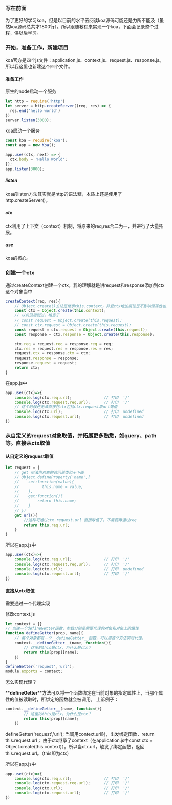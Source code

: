 ### 写在前面

为了更好的学习koa，但是以目前的水平去阅读koa源码可能还是力所不能及（虽然koa源码总共才1800行）。所以跟随教程来实现一个koa，下面会记录整个过程，供以后学习。

### 开始，准备工作，新建项目

koa官方是四个js文件：application.js、context.js、request.js、response.js。所以我这里也新建这个四个文件。

#### 准备工作

原生的node启动一个服务

```JavaScript
let http = require('http')
let server = http.createServer((req, res) => {
  res.end('hello world')
})
server.listen(3000);
```
koa启动一个服务
```JavaScript
const koa = require('koa');
const app = new Koa();

app.use((ctx, next) => {
  ctx.body = 'Hello World';
});
app.listen(3000);
```
##### listen
koa的listen方法其实就是http的语法糖，本质上还是使用了http.createServer()。
##### ctx
ctx利用了上下文（context）机制，将原来的req,res合二为一，并进行了大量拓展。
##### use
koa的核心。

### 创建一个ctx

通过createContext创建一个ctx，我的理解就是讲request和response添加到ctx这个对象当中

```JavaScript
createContext(req, res){
    // Object.create()方法是继承this.context，并且ctx增加属性是不影响原属性也就是this.context
    const ctx = Object.create(this.context);
    // 以前没用到过，相当于
    // const request = Object.create(this.request);
    // const ctx.request = Object.create(this.request);
    const request = ctx.request = Object.create(this.request);
    const response = ctx.response = Object.create(this.response);

    ctx.req = request.req = response.req = req;
    ctx.res = request.res = response.res = res;
    request.ctx = response.ctx = ctx;
    request.response = response;
    response.request = request;
    return ctx;
}
```
在app.js中
```JavaScript
app.use((ctx)=>{
    console.log(ctx.req.url);              // 打印  '/'
    console.log(ctx.request.req.url);      // 打印  '/'
    // 这个时候还无法直接在ctx包括ctx.request取url等值
    console.log(ctx.url);                  // 打印  undefined
    console.log(ctx.request.url);          // 打印  undefined
})
```
### 从自定义的request对象取值，并拓展更多熟悉，如query、path等。直接从ctx取值

#### 从自定义的request取值

```JavaScript
let request = { 
    // get 用法为对象的访问器类似于下面
    // Object.defineProperty('name',{
    //    set:function(value){
    //          this.name = value;
    //    },
    //    get:function(){
    //        return this.name;
    //    }
    // })
    get url(){
        //这样可通过ctx.request.url 直接取值了。不需要再通过req
        return this.req.url;
    }
}
```
所以在app.js中
```JavaScript
app.use((ctx)=>{
    console.log(ctx.req.url);              // 打印  '/'
    console.log(ctx.request.req.url);      // 打印  '/'
    console.log(ctx.url);                  // 打印  undefined
    console.log(ctx.request.url);          // 打印  '/'
})
```

#### 直接从ctx取值

需要通过一个代理实现

修改context.js
```JavaScript
let context = {}
// 创建一个defineGetter函数，参数分别是需要代理的对象和对象上的属性
function defineGetter(prop, name){
    // 每个对象都有一个__defineGetter__函数，可以用这个方法实现代理。
    context.__defineGetter__(name, function(){
        // 这里的this是ctx，为什么是ctx？
        return this[prop][name];
    })
}
defineGetter('request','url');
module.exports = context;
```
怎么实现代理？

**__defineGetter__**方法可以将一个函数绑定在当前对象的指定属性上，当那个属性的值被读取时，所绑定的函数就会被调用。
上诉例子：
```JavaScript
context.__defineGetter__(name, function(){
        // 这里的this是ctx，为什么是ctx？
        return this[prop][name];
    })
```
defineGetter('request','url');
当调用context.url时，出发绑定函数，return this.request.url；
由于ctx继承了context（在application.js中const ctx = Object.create(this.context)）。所以当ctx.url，触发了绑定函数，返回this.request.url。（this即为ctx）

所以在app.js中
```JavaScript
app.use((ctx)=>{
    console.log(ctx.req.url);              // 打印  '/'
    console.log(ctx.request.req.url);      // 打印  '/'
    console.log(ctx.url);                  // 打印  '/'
    console.log(ctx.request.url);          // 打印  '/'
})
```
